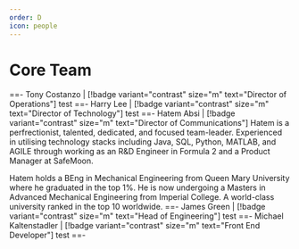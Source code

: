 ```yaml
---
order: D
icon: people
---
```

# Core Team
==- Tony Costanzo | [!badge variant="contrast" size="m" text="Director of Operations"]
test
==- Harry Lee | [!badge variant="contrast" size="m" text="Director of Technology"]
test
==- Hatem Absi | [!badge variant="contrast" size="m" text="Director of Communications"]
Hatem is a perfrectionist, talented, dedicated, and focused team-leader. Experienced in utilising technology stacks including Java, SQL, Python, MATLAB, and AGILE through working as an R&D Engineer in Formula 2 and a Product Manager at SafeMoon. 

Hatem holds a BEng in Mechanical Engineering from Queen Mary University where he graduated in the top 1%. He is now undergoing a Masters in Advanced Mechanical Engineering from Imperial College. A world-class university ranked in the top 10 worldwide. 
==- James Green  | [!badge variant="contrast" size="m" text="Head of Engineering"]
test
==- Michael Kaltenstadler | [!badge variant="contrast" size="m" text="Front End Developer"]
test
==-